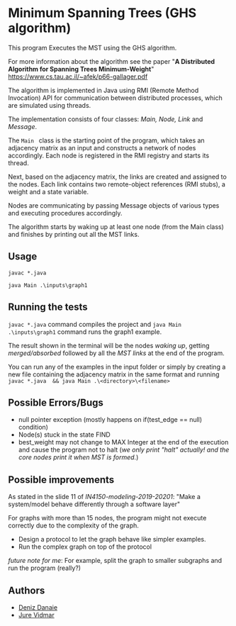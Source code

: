 # Minimum Spanning Trees (GHS algorithm)
This program Executes the MST using the GHS algorithm. 

For more information about the algorithm see the paper "**A Distributed Algorithm for Spanning Trees Minimum-Weight**"
https://www.cs.tau.ac.il/~afek/p66-gallager.pdf

The algorithm is implemented in Java using RMI (Remote Method Invocation) API for communication between distributed processes, which are simulated using threads.

The implementation consists of four classes: *Main, Node, Link* and *Message*.

The `Main ` class is the starting point of the program, which takes an adjacency matrix as an input and constructs a network of nodes accordingly. Each node is registered in the RMI registry and starts its thread.

Next,  based on the adjacency matrix, the links are created and assigned to the nodes. Each link contains two remote-object references (RMI stubs), a weight and a state variable. 

Nodes are communicating by passing Message objects of various types and executing procedures accordingly. 

The algorithm starts by waking up at least one node (from the Main class) and finishes by printing out all the MST links.

## Usage

```
javac *.java

java Main .\inputs\graph1

```

## Running the tests
`javac *.java`  command compiles the project and  `java Main .\inputs\graph1` command runs the graph1 example.

The result shown in the terminal will be the nodes *waking up*, getting *merged/absorbed*  followed by all the *MST links* at the end of the program.

You can run any of the examples in the input folder or simply by creating a new file containing the adjacency matrix in the same format and running `javac *.java  && java Main .\<directory>\<filename>`

## Possible Errors/Bugs
- null pointer exception (mostly happens on if(test_edge == null) condition)
- Node(s) stuck in the state FIND
- best_weight may not change to MAX Integer at the end of the execution and cause the program not to halt (*we only print "halt" actually! and the core nodes print it when MST is formed.*)
## Possible improvements
As stated in the slide 11 of *IN4150-modeling-2019-20201*: "Make a system/model behave differently through a software layer"

For graphs with more than 15 nodes, the program might not execute correctly due to the complexity of the graph.
- Design a protocol to let the graph behave like simpler examples.
- Run the complex graph on top of the protocol

*future note for me*: For example, split the graph to smaller subgraphs and run the program (really?)

## Authors
- [Deniz Danaie](https://github.com/denizdanaie)
- [Jure Vidmar](https://github.com/jurc192) 
